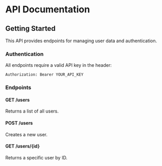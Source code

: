 # API Documentation

## Getting Started

This API provides endpoints for managing user data and authentication.

### Authentication

All endpoints require a valid API key in the header:
```
Authorization: Bearer YOUR_API_KEY
```

### Endpoints

#### GET /users
Returns a list of all users.

#### POST /users
Creates a new user.

#### GET /users/{id}
Returns a specific user by ID.
